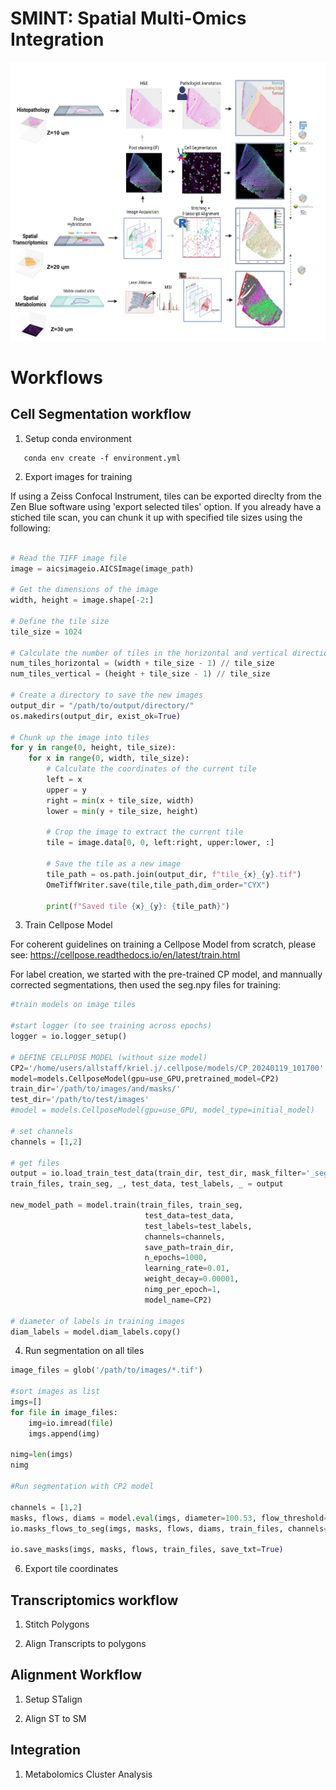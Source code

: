 # SMINT: Spatial Multi-Omics Integration

![Workflow Image](https://github.com/JurgenKriel/SMINT/raw/main/SpatialSegPaper_v2.png)

# Workflows

## Cell Segmentation workflow

1. Setup conda environment

```
   conda env create -f environment.yml
```
2. Export images for training

If using a Zeiss Confocal Instrument, tiles can be exported direclty from the Zen Blue software using 'export selected tiles' option. 
If you already have a stiched tile scan, you can chunk it up with specified tile sizes using the following: 

```python

# Read the TIFF image file
image = aicsimageio.AICSImage(image_path)

# Get the dimensions of the image
width, height = image.shape[-2:]

# Define the tile size
tile_size = 1024

# Calculate the number of tiles in the horizontal and vertical directions
num_tiles_horizontal = (width + tile_size - 1) // tile_size
num_tiles_vertical = (height + tile_size - 1) // tile_size

# Create a directory to save the new images
output_dir = "/path/to/output/directory/"
os.makedirs(output_dir, exist_ok=True)

# Chunk up the image into tiles
for y in range(0, height, tile_size):
    for x in range(0, width, tile_size):
        # Calculate the coordinates of the current tile
        left = x
        upper = y
        right = min(x + tile_size, width)
        lower = min(y + tile_size, height)

        # Crop the image to extract the current tile
        tile = image.data[0, 0, left:right, upper:lower, :]

        # Save the tile as a new image
        tile_path = os.path.join(output_dir, f"tile_{x}_{y}.tif")
        OmeTiffWriter.save(tile,tile_path,dim_order="CYX")

        print(f"Saved tile {x}_{y}: {tile_path}")
```


3. Train Cellpose Model 

For coherent guidelines on training a Cellpose Model from scratch, please see: https://cellpose.readthedocs.io/en/latest/train.html

For label creation, we started with the pre-trained CP model, and mannually corrected segmentations, then used the seg.npy files for training:

```python
#train models on image tiles 

#start logger (to see training across epochs)
logger = io.logger_setup()

# DEFINE CELLPOSE MODEL (without size model)
CP2='/home/users/allstaff/kriel.j/.cellpose/models/CP_20240119_101700'
model=models.CellposeModel(gpu=use_GPU,pretrained_model=CP2)
train_dir='/path/to/images/and/masks/'
test_dir='/path/to/test/images'
#model = models.CellposeModel(gpu=use_GPU, model_type=initial_model)

# set channels
channels = [1,2]

# get files
output = io.load_train_test_data(train_dir, test_dir, mask_filter='_seg.npy')
train_files, train_seg, _, test_data, test_labels, _ = output

new_model_path = model.train(train_files, train_seg, 
                              test_data=test_data,
                              test_labels=test_labels,
                              channels=channels, 
                              save_path=train_dir, 
                              n_epochs=1000,
                              learning_rate=0.01, 
                              weight_decay=0.00001, 
                              nimg_per_epoch=1,
                              model_name=CP2)

# diameter of labels in training images
diam_labels = model.diam_labels.copy()

```

4. Run segmentation on all tiles

```python
image_files = glob('/path/to/images/*.tif')

#sort images as list
imgs=[]
for file in image_files:
    img=io.imread(file)
    imgs.append(img)

nimg=len(imgs)
nimg

#Run segmentation with CP2 model

channels = [1,2]
masks, flows, diams = model.eval(imgs, diameter=100.53, flow_threshold=3,cellprob_threshold=-3, channels=channels, min_size=99, normalize=True)
io.masks_flows_to_seg(imgs, masks, flows, diams, train_files, channels=channels)

io.save_masks(imgs, masks, flows, train_files, save_txt=True)
```

6. Export tile coordinates

## Transcriptomics workflow  

1. Stitch Polygons

2. Align Transcripts to polygons

## Alignment Workflow

1. Setup STalign

2. Align ST to SM

## Integration 

1. Metabolomics Cluster Analysis 
